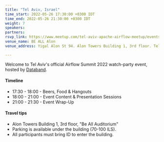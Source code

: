 ```yaml
---
title: "Tel Aviv, Israel"
time_start: 2022-05-26 17:30:00 +0300 IDT
time_end: 2022-05-26 21:30:00 +0300 IDT
weight: 7
speakers:
partners:
rsvp_link: https://www.meetup.com/tel-aviv-apache-airflow-meetup/events/285273885/
venue_name: BE ALL Alon
venue_address: Yigal Alon St 94. Alon Towers Building 1, 3rd floor. Tel Aviv-Yafo

---
```


Welcome to Tel Aviv's official Airflow Summit 2022 watch-party event, hosted by [Databand](https://databand.ai/).

#### Timeline
* 17:30 - 18:00 - Beers, Food & Hangouts
* 18:00 - 21:00 - Event Content & Presentation Sessions
* 21:00 - 21:30 - Event Wrap-Up

#### Travel tips
 * Alon Towers Building 1, 3rd floor, "Be All Auditorium"
 * Parking is available under the building (70-100 ILS).
 * All participants must bring ID to enter the building.
 